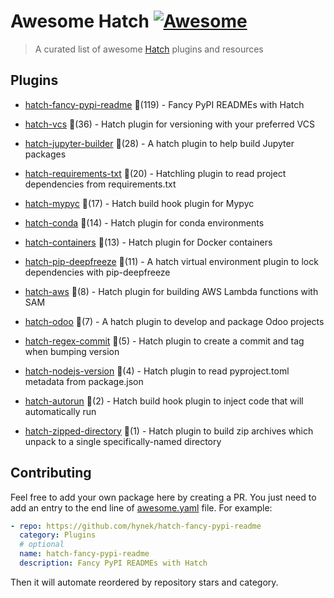 # Awesome Hatch [![Awesome](https://awesome.re/badge-flat.svg)](https://github.com/sindresorhus/awesome)

> A curated list of awesome [Hatch](https://hatch.pypa.io/latest/) plugins and resources


## Plugins
  
- [hatch-fancy-pypi-readme](https://github.com/hynek/hatch-fancy-pypi-readme) 🌟(119) - Fancy PyPI READMEs with Hatch
  
- [hatch-vcs](https://github.com/ofek/hatch-vcs) 🌟(36) - Hatch plugin for versioning with your preferred VCS
  
- [hatch-jupyter-builder](https://github.com/jupyterlab/hatch-jupyter-builder) 🌟(28) - A hatch plugin to help build Jupyter packages
  
- [hatch-requirements-txt](https://github.com/repo-helper/hatch-requirements-txt) 🌟(20) - Hatchling plugin to read project dependencies from requirements.txt
  
- [hatch-mypyc](https://github.com/ofek/hatch-mypyc) 🌟(17) - Hatch build hook plugin for Mypyc
  
- [hatch-conda](https://github.com/OldGrumpyViking/hatch-conda) 🌟(14) - Hatch plugin for conda environments
  
- [hatch-containers](https://github.com/ofek/hatch-containers) 🌟(13) - Hatch plugin for Docker containers
  
- [hatch-pip-deepfreeze](https://github.com/sbidoul/hatch-pip-deepfreeze) 🌟(11) - A hatch virtual environment plugin to lock dependencies with pip-deepfreeze
  
- [hatch-aws](https://github.com/aka-raccoon/hatch-aws) 🌟(8) - Hatch plugin for building AWS Lambda functions with SAM
  
- [hatch-odoo](https://github.com/acsone/hatch-odoo) 🌟(7) - A hatch plugin to develop and package Odoo projects
  
- [hatch-regex-commit](https://github.com/frankie567/hatch-regex-commit) 🌟(5) - Hatch plugin to create a commit and tag when bumping version
  
- [hatch-nodejs-version](https://github.com/agoose77/hatch-nodejs-version) 🌟(4) - Hatch plugin to read pyproject.toml metadata from package.json
  
- [hatch-autorun](https://github.com/ofek/hatch-autorun) 🌟(2) - Hatch build hook plugin to inject code that will automatically run
  
- [hatch-zipped-directory](https://github.com/dairiki/hatch-zipped-directory) 🌟(1) - Hatch plugin to build zip archives which unpack to a single specifically-named directory
  


## Contributing

Feel free to add your own package here by creating a PR. You just need to add an entry to the end line of [awesome.yaml](./awesome.yaml) file.
For example:

```yaml
- repo: https://github.com/hynek/hatch-fancy-pypi-readme
  category: Plugins
  # optional
  name: hatch-fancy-pypi-readme
  description: Fancy PyPI READMEs with Hatch
```

Then it will automate reordered by repository stars and category.